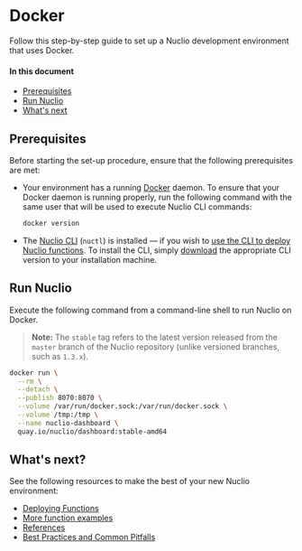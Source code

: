 # Docker

Follow this step-by-step guide to set up a Nuclio development environment that uses Docker.

#### In this document

- [Prerequisites](#prerequisites)
- [Run Nuclio](#run-nuclio)
- [What's next](#whats-next)

## Prerequisites

Before starting the set-up procedure, ensure that the following prerequisites are met:

- Your environment has a running [Docker](https://docker.com) daemon.
    To ensure that your Docker daemon is running properly, run the following command with the same user that will be used to execute Nuclio CLI commands:
    ```sh
    docker version
    ```

- The [Nuclio CLI](/docs/reference/nuctl/nuctl.md) (`nuctl`) is installed &mdash; if you wish to [use the CLI to deploy Nuclio functions](#deploy-a-function-with-the-nuclio-cli-nuctl).
    To install the CLI, simply [download](https://github.com/nuclio/nuclio/releases) the appropriate CLI version to your installation machine.

<a id="run-nuclio"></a>
## Run Nuclio

Execute the following command from a command-line shell to run Nuclio on Docker.
> **Note:** The `stable` tag refers to the latest version released from the `master` branch of the Nuclio repository (unlike versioned branches, such as `1.3.x`).
```sh
docker run \
  --rm \
  --detach \
  --publish 8070:8070 \
  --volume /var/run/docker.sock:/var/run/docker.sock \
  --volume /tmp:/tmp \
  --name nuclio-dashboard \
  quay.io/nuclio/dashboard:stable-amd64
```

## What's next?

See the following resources to make the best of your new Nuclio environment:

- [Deploying Functions](/docs/user%20guide/deploying-functions.md)
- [More function examples](/hack/examples/README.md)
- [References](/docs/reference)
- [Best Practices and Common Pitfalls](/docs/concepts/best-practices-and-common-pitfalls.md)
